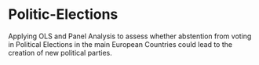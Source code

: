 # Politic-Elections
Applying OLS and Panel Analysis to assess whether abstention from voting in Political Elections in the main European Countries could lead to the creation of new political parties.
